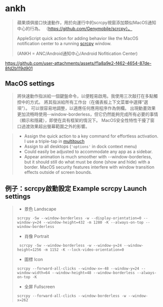 # ankh
> 蘋果煩俱接口快速動作，用於向運行中的scrcpy視窗添加類似MacOS通知中心的行為。
> （https://github.com/Genymobile/scrcpy）。
> 
> AppleScript quick action for adding behavior like the MacOS notification center to a running [scrcpy](https://github.com/Genymobile/scrcpy
) window.
>
> (ANKH = ANC/Android通知中心/Android Nofitication Center)

https://github.com/user-attachments/assets/f1a8a9e2-f462-4654-87de-8fd2b119d901

## MacOS settings

> 將快速動作指派給一個鍵盤命令，以便輕易啟用。我使用三次敲打在多點觸控中的方式。
> 將其指派給所有工作台（在儀表板上下文菜單中選擇“選項”）。
> 可以很容易地調整，以適應任何應用程序作為側欄。
> 出現動畫效果更加流畅時使用--window-borderless，但它仍然能夠完成所有必要的事情（顯示和隱藏），即使在具有框架的情況下。 MacOS安全性特性干擾了窗口過渡效果超出螢幕範圍之外的影響。

> * Assign the quick action to a key command for effortless activation. I use a triple-tap in [multitouch](https://multitouch.app/)
> * Assign to all desktops (``'options'`` in dock context menu)
> * Could easily be adjusted to accommodate any app as a sidebar.
> * Appear animation is much smoother with --window-borderless, but it should still do what must be done (show and hide) with a border. MacOS security features interfere with window transition effects outside of screen bounds.

## 例子：scrcpy啟動設定 Example scrcpy Launch settings

> * 景色 Landscape
> ```
> scrcpy -Sw --window-borderless -w --display-orientation=0 --window-y=24 --window-height=432 -m 1280 -K --always-on-top --window-borderless
> ```
> * 肖像 Portrait
> ```
>  scrcpy -Sw --window-borderless -w --window-y=24 --window-height=1256 -m 1152 -K --lock-video-orientation=0
>  ```
> *  圖標 Icon
> ```
> scrcpy --forward-all-clicks --window-x=-48 --window-y=24 --window-width=64 --window-height=48 --window-borderless --always-on-top -K
> ```
> * 全屏 Fullscreen
> ```
> scrcpy --forward-all-clicks --window-borderless -w --window-x=262
> ```



